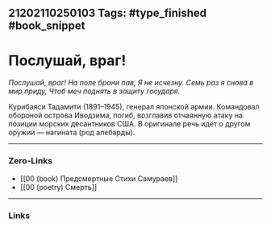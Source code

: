 21202110250103
Tags: #type_finished #book_snippet 
---
# Послушай, враг!

*Послушай, враг!
На поле брани пав,
Я не исчезну.
Семь раз я снова в мир приду,
Чтоб меч  поднять в защиту государя.*

Курибаяси Тадамити (1891–1945), генерал японской армии. Командовал обороной острова Иводзима, погиб, возглавив отчаянную атаку на позиции морских десантников США. В оригинале речь идет о другом оружии — нагината (род алебарды).

---
### Zero-Links
 - [[00 (book) Предсмертные Стихи Самураев]]
 - [[00 (poetry) Смерть]]
---
### Links
